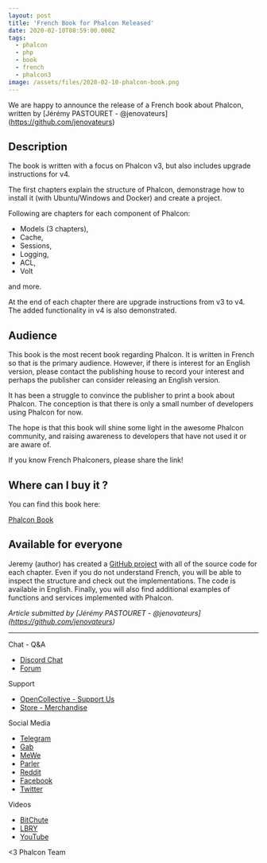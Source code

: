 ```yaml
---
layout: post
title: 'French Book for Phalcon Released'
date: 2020-02-10T08:59:00.000Z
tags:
  - phalcon
  - php
  - book
  - french
  - phalcon3
image: /assets/files/2020-02-10-phalcon-book.png
---
```

We are happy to announce the release of a French book about Phalcon, written by [Jérémy PASTOURET - @jenovateurs] (https://github.com/jenovateurs)

<!--more-->

## Description
The book is written with a focus on Phalcon v3, but also includes upgrade instructions for v4. 

The first chapters explain the structure of Phalcon, demonstrage how to install it (with Ubuntu/Windows and Docker) and create a project.

Following are chapters for each component of Phalcon: 
- Models (3 chapters), 
- Cache, 
- Sessions, 
- Logging, 
- ACL, 
- Volt

and more.

At the end of each chapter there are upgrade instructions from v3 to v4. The added functionality in v4 is also demonstrated.

## Audience
This book is the most recent book regarding Phalcon. It is written in French so that is the primary audience. 
However, if there is interest for an English version, please contact the publishing house to record your interest and 
perhaps the publisher can consider releasing an English version.  

It has been a struggle to convince the publisher to print a book about Phalcon. The conception is that there is only 
a small number of developers using Phalcon for now. 

The hope is that this book will shine some light in the awesome Phalcon community, and raising awareness to developers 
that have not used it or are aware of.

If you know French Phalconers, please share the link!

## Where can I buy it ?

You can find this book here: 

[Phalcon Book](https://www.editions-eni.fr/livre/phalcon-3-developpez-des-applications-web-complexes-et-performantes-en-php-9782409022746?utm_source=e-novateurs&utm_medium=affiliation&utm_campaign=2020-01-16-JPASTOURET&xtor=AL-3910-[JPASTOURET])

## Available for everyone
Jeremy (author) has created a [GitHub project](https://github.com/les-enovateurs/livre-phalcon) with all of the source code for each chapter. Even if you do not understand French, you will be able to inspect the structure and check out the implementations. The code is available in English. Finally, you will also find additional examples of functions and services implemented with Phalcon.

_Article submitted by [Jérémy PASTOURET - @jenovateurs] (https://github.com/jenovateurs)_

<hr>

Chat - Q&A

* [Discord Chat](https://phalcon.io/discord)
* [Forum](https://phalcon.link/forum)

Support

* [OpenCollective - Support Us](https://phalcon.io/fund)
* [Store - Merchandise](https://phalcon.io/store)

Social Media

* [Telegram](https://phalcon.io/telegram)
* [Gab](https://phalcon.io/gab)
* [MeWe](https://phalcon.io/mewe)
* [Parler](https://phalcon.io/parler)
* [Reddit](https://phalcon.io/reddit)
* [Facebook](https://phalcon.io/fb)
* [Twitter](https://phalcon.io/t)

Videos

* [BitChute](https://phalcon.io/bitchute)
* [LBRY](https://phalcon.io/lbry)
* [YouTube](https://phalcon.io/youtube)

<3 Phalcon Team
